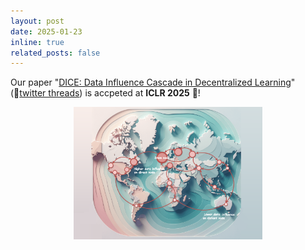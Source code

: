 ```yaml
---
layout: post
date: 2025-01-23
inline: true
related_posts: false
---
```


Our paper "[DICE: Data Influence Cascade in Decentralized Learning](https://openreview.net/forum?id=2TIYkqieKw)" (🔗[twitter threads](https://x.com/Raiden13238619/status/1882111164735512790)) is accpeted at **ICLR 2025** 🎉!

<div style="text-align: center;">
  <img src="./assets/img/publication_preview/influence.png" alt="DSGD-SAM" width="60%"/>
</div>
